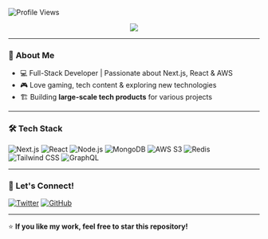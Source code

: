 <!-- Header -->
![Profile Views](https://komarev.com/ghpvc/?username=nitro56565&color=blue)
<p align="center">
  <img src="https://readme-typing-svg.herokuapp.com?font=Fira+Code&duration=3000&color=00C6FF&center=true&vCenter=true&multiline=true&height=80&lines=Hello%2C+I'm+Mahesh+%F0%9F%91%8B;Full-Stack+Developer" />
</p>

---

### 🚀 **About Me**  
- 💻 Full-Stack Developer | Passionate about Next.js, React & AWS  
- 🎮 Love gaming, tech content & exploring new technologies  
- 🏗️ Building **large-scale tech products** for various projects

---

### 🛠️ **Tech Stack**  
![Next.js](https://img.shields.io/badge/Next.js-000?style=for-the-badge&logo=nextdotjs)  ![React](https://img.shields.io/badge/React-61DAFB?style=for-the-badge&logo=react&logoColor=white)  ![Node.js](https://img.shields.io/badge/Node.js-43853D?style=for-the-badge&logo=node.js&logoColor=white)  ![MongoDB](https://img.shields.io/badge/MongoDB-47A248?style=for-the-badge&logo=mongodb&logoColor=white)  ![AWS S3](https://img.shields.io/badge/AWS_S3-FF9900?style=for-the-badge&logo=amazonaws&logoColor=white)  ![Redis](https://img.shields.io/badge/Redis-DC382D?style=for-the-badge&logo=redis&logoColor=white)  ![Tailwind CSS](https://img.shields.io/badge/TailwindCSS-38B2AC?style=for-the-badge&logo=tailwind-css&logoColor=white)  ![GraphQL](https://img.shields.io/badge/GraphQL-E10098?style=for-the-badge&logo=graphql&logoColor=white)  

---

### 📩 **Let's Connect!**  
<!--[![LinkedIn](https://img.shields.io/badge/LinkedIn-%230077B5.svg?style=for-the-badge&logo=linkedin&logoColor=white)](https://linkedin.com/in/YOUR-LINKEDIN) -->
[![Twitter](https://img.shields.io/badge/Twitter-%231DA1F2.svg?style=for-the-badge&logo=twitter&logoColor=white)](https://x.com/mahesh_nitro)  [![GitHub](https://img.shields.io/badge/GitHub-%2312100E.svg?style=for-the-badge&logo=github&logoColor=white)](https://github.com/nitro56565)  
<!--[![Portfolio](https://img.shields.io/badge/Portfolio-%23FF5722.svg?style=for-the-badge&logo=web&logoColor=white)](https://YOUR-PORTFOLIO.com)  -->

---

⭐ **If you like my work, feel free to star this repository!**  
